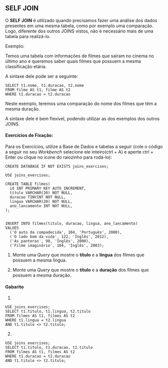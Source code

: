 ## SELF JOIN

O **SELF JOIN** é utilizado quando precisamos fazer uma análise dos dados presentes em uma mesma tabela, como por exemplo uma comparação. Logo, diferente dos outros JOINS vistos, não é necessário mais de uma tabela para realizá-lo.

Exemplo: 

Temos uma tabela com informações de filmes que saíram no cinema no último ano e queremos saber quais filmes que possuem a mesma classificação etária.

A sintaxe dele pode ser a seguinte:

```
SELECT t1.nome, t1.duracao, t2.nome
FROM filme AS t1, filme AS t2
WHERE t1.duracao = t2.duracao
```

Neste exemplo, teremos uma comparação do nome dos filmes que têm a mesma duração.

A sintaxe dele é bem flexível, podendo utilizar as dos exemplos dos outros JOINS.

#### Exercícios de Fixação:

Para os Exercícios, utilize a Base de Dados e tabelas a seguir (cole o código a seguir no seu *Workbench* selecione ele inteiro(ctrl + A) e aperte ctrl + Enter ou clique no ícone do raiozinho para rodá-lo):

```
CREATE DATABASE IF NOT EXISTS joins_exercises;

USE joins_exercises;

CREATE TABLE filmes(
  id INT PRIMARY KEY AUTO_INCREMENT,
  titulo VARCHAR(20) NOT NULL,
  duracao TINYINT NOT NULL,
  lingua VARCHAR(20) NOT NULL,
  ano_lancamento INT NOT NULL,
);


INSERT INTO filmes(titulo, duracao, lingua, ano_lancamento)
VALUES
  ('O auto da compadecida', 104, 'Português', 2000),
  ('O lado bom da vida', 122, 'Inglês', 2012),
  ('As panteras', 98, 'Inglês', 2000),
  ('Filme imaginário', 104, 'Inglês', 2003);
```

1. Monte uma *Query* que mostre o **título** e a **língua** dos filmes que possuem a mesma língua.

2. Monte uma *Query* que mostre o **título** e a **duração** dos filmes que possuem a mesma duração.

#### Gabarito

1. 
```
USE joins_exercises;
SELECT t1.titulo, t1.lingua, t2.titulo
FROM filmes AS t1, filmes AS t2
WHERE t1.lingua = t2.lingua
AND t1.titulo <> t2.titulo;
```

2. 
```
USE joins_exercises;
SELECT t1.titulo, t1.duracao, t2.titulo
FROM filmes AS t1, filmes AS t2
WHERE t1.duracao = t2.duracao
AND t1.titulo <> t2.titulo;
```